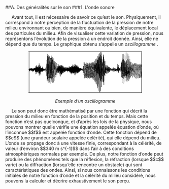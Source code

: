 ##A. Des généralités sur le son
###1. L'onde sonore


<p>&nbsp;&nbsp;&nbsp;&nbsp;
	Avant tout, il est nécessaire de savoir ce qu’est le son. Physiquement, il correspond à notre perception de la fluctuation de la pression de notre milieu environnant ou bien, de manière équivalente, le déplacement local des particules du milieu. Afin de visualiser cette variation de pression, nous représentons l’évolution de la pression à un endroit donnée. Ainsi, elle ne dépend que du temps. Le graphique obtenu s’appelle un
	<em>
		 oscillogramme
	</em>
	.
</p>

<center>

![](../img/oscillogramme.gif)

<p>
	<em>
		 Exemple d’un oscillogramme
	</em>
</p>
</center>
<p>&nbsp;&nbsp;&nbsp;&nbsp;
	 Le son peut donc être mathématisé par une fonction qui décrit la pression du milieu en fonction de la position et du temps. Mais cette fonction n’est pas quelconque, et d’après les lois de la physique, nous pouvons montrer quelle vérifie une équation appelée équation d’onde, où l’inconnue $$f$$ est appelée fonction d’onde. Cette fonction dépend de $$c$$ (une grandeur scalaire appelée célérité), qui elle dépend du milieu. L’onde se propage donc à une vitesse finie, correspondant à la célérité, de valeur d’environ $$340 m s^{-1}$$ dans l’air à des conditions atmosphériques normales par exemple. De plus, notre fonction d’onde peut produire des phénomènes tels que la réflexion, la réfraction (lorsque $$c$$ varie) ou la diffraction (lorsqu’elle rencontre un obstacle) qui sont caractéristiques des ondes. Ainsi, si nous connaissons les conditions initiales de notre fonction d’onde et la célérité du milieu considéré, nous pouvons la calculer et décrire exhaustivement le son perçu.
</p>
